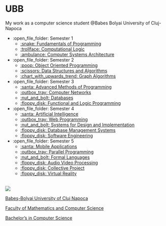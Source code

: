 # UBB

My work as a computer science student @Babes Bolyai University of Cluj-Napoca

<ul>
  <li>:open_file_folder: Semester 1
    <ul>
      <li>
        <a href="https://github.com/PacoPakkun/education/tree/main/year1/programming_fundamentals"> 
          :snake:  Fundamentals of Programming 
        </a>
      </li>
      <li>
        <a href="https://github.com/PacoPakkun/education/tree/main/year1/computational_logic"> 
          :trollface:  Computational Logic 
        </a>
      </li>
      <li>
        <a href="https://github.com/PacoPakkun/education/tree/main/year1/computer_systems_architecture"> 
          :ambulance:  Computer Systems Architecture
        </a>
      </li>
    </ul>
  </li>
  <li>:open_file_folder: Semester 2
    <ul>
      <li>
        <a href="https://github.com/PacoPakkun/education/tree/main/year1/object_oriented_programming"> 
          :poop:  Object Oriented Programming 
        </a>
      </li>
      <li>
        <a href="https://github.com/PacoPakkun/education/tree/main/year1/data_structures_algorithms"> 
          :scissors:  Data Structures and Algorithms 
        </a>
      </li>
      <li>
        <a href="https://github.com/PacoPakkun/education/tree/main/year1/graph_algorithms"> 
          :chart_with_upwards_trend:  Graph Algorithms
        </a>
      </li>
    </ul>
  </li>
  <li>:open_file_folder: Semester 3
    <ul>
      <li>
        <a href="https://github.com/PacoPakkun/education/tree/main/year2/advanced_programming"> 
          :santa:  Advanced Methods of Programming 
        </a>
      </li>
      <li>
        <a href="https://github.com/PacoPakkun/education/tree/main/year2/computer_networks"> 
          :outbox_tray:  Computer Networks 
        </a>
      </li>
      <li>
        <a href="https://github.com/PacoPakkun/education/tree/main/year2/databases"> 
          :nut_and_bolt:  Databases 
        </a>
      </li>
      <li>
        <a href="https://github.com/PacoPakkun/education/tree/main/year2/functional_logic_programming"> 
          :floppy_disk:  Functional and Logic Programming 
        </a>
      </li>
    </ul>
  </li>
  <li>:open_file_folder: Semester 4
    <ul>
      <li>
        <a href="https://github.com/PacoPakkun/education/tree/main/year2/artificial-intelligence"> 
          :santa:  Artificial Intelligence
        </a>
      </li>
      <li>
        <a href="https://github.com/PacoPakkun/education/tree/main/year2/web-programming"> 
          :outbox_tray:  Web Programming
        </a>
      </li>
      <li>
        <a href="https://github.com/PacoPakkun/education/tree/main/year2/systems-design-implementation"> 
          :nut_and_bolt:  Systems for Design and Implementation
        </a>
      </li>
      <li>
        <a href="https://github.com/PacoPakkun/education/tree/main/year2/database-management-systems"> 
          :floppy_disk:  Database Management Systems
        </a>
      </li>
      <li>
        <a href="https://github.com/PacoPakkun/education/tree/main/year2/software-engineering"> 
          :floppy_disk:  Software Engineering
        </a>
      </li>
    </ul>
  </li>
  <li>:open_file_folder: Semester 5
    <ul>
      <li>
        <a href="https://github.com/PacoPakkun/education/tree/main/year2/mobile-applications"> 
          :santa:  Mobile Applications
        </a>
      </li>
      <li>
        <a href="https://github.com/PacoPakkun/education/tree/main/year2/parallel-programming"> 
          :outbox_tray:  Parallel Programming
        </a>
      </li>
      <li>
        <a href="https://github.com/PacoPakkun/education/tree/main/year2/formal-languages"> 
          :nut_and_bolt:  Formal Languages
        </a>
      </li>
      <li>
        <a href="https://github.com/PacoPakkun/education/tree/main/year2/audio-video-processing"> 
          :floppy_disk:  Audio Video Processing
        </a>
      </li>
      <li>
        <a href="https://github.com/PacoPakkun/education/tree/main/year2/collective-project"> 
          :floppy_disk:  Collective Project
        </a>
      </li>
      <li>
        <a href="https://github.com/PacoPakkun/education/tree/main/year2/virtual-reality"> 
          :floppy_disk:  Virtual Reality
        </a>
      </li>
    </ul>
  </li>
</ul>

<br>
<img src="http://www.chem.ubbcluj.ro/romana/conferinte/MEEMB/archive/pictures/ubb.gif" />
<a href="http://www.cs.ubbcluj.ro">
<p> Babeş-Bolyai University of Cluj Napoca </p>
<p> Faculty of Mathematics and Computer Science </p>
<p> Bachelor’s in Computer Science </p>
</a>
<br>
